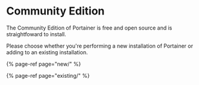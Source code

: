 # Community Edition

The Community Edition of Portainer is free and open source and is straightfoward to install. 

Please choose whether you're performing a new installation of Portainer or adding to an existing installation.

{% page-ref page="new/" %}

{% page-ref page="existing/" %}



